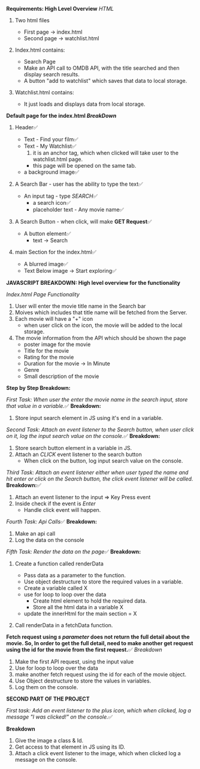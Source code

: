**Requirements: High Level Overview**
_HTML_

1. Two html files

   - First page -> index.html
   - Second page -> watchlist.html

2. Index.html contains:

   - Search Page
   - Make an API call to OMDB API, with the title searched and then display search results.
   - A button "add to watchlist" which saves that data to local storage.

3. Watchlist.html contains:
   - It just loads and displays data from local storage.

**Default page for the index.html _BreakDown_**

1.  Header✅

    - Text - Find your film✅
    - Text - My Watchlist✅
      1. it is an anchor tag, which when clicked will take user to the watchlist.html page.
      - this page will be opened on the same tab.
    - a background image✅

2.  A Search Bar - user has the ability to type the text✅

    - An input tag - type *SEARCH*✅
      - a search icon✅
      - placeholder text - Any movie name✅

3.  A Search Button - when click, will make **GET Request**✅

    - A button element✅
      - text -> Search

4.  main Section for the index.html✅
    - A blurred image✅
    - Text Below image -> Start exploring✅

**JAVASCRIPT BREAKDOWN: High level overview for the functionality**

_Index.html Page Functionality_

1. User will enter the movie title name in the Search bar
2. Moives which includes that title name will be fetched from the Server.
3. Each movie will have a "+" icon
   - when user click on the icon, the movie will be added to the local storage.
4. The movie information from the API which should be shown the page
   - poster image for the movie
   - Title for the movie
   - Rating for the movie
   - Duration for the movie -> In Minute
   - Genre
   - Small description of the movie

**Step by Step Breakdown:**

*First Task: When user the enter the movie name in the search input, store that value in a variable.*✅
**Breakdown:**

1. Store input search element in JS using it's end in a variable.

*Second Task: Attach an event listener to the Search button, when user click on it, log the input search value on the console.*✅
**Breakdown:**

1. Store search button element in a variable in JS.
2. Attach an _CLICK_ event listener to the search button
   - When click on the button, log input search value on the console.

_Third Task: Attach an event listener either when user typed the name and hit enter or click on the Search button, the click event listener will be called._
**Breakdown:**✅

1. Attach an event listener to the input => Key Press event
2. Inside check if the event is _Enter_
   - Handle click event will happen.

*Fourth Task: Api Calls*✅
**Breakdown:**

1. Make an api call
2. Log the data on the console

*Fifth Task: Render the data on the page*✅
**Breakdown:**

1. Create a function called renderData

   - Pass data as a parameter to the function.
   - Use object destructure to store the required values in a variable.
   - Create a variable called X
   - use for loop to loop over the data
     - Create html element to hold the required data.
     - Store all the html data in a variable X
   - update the innerHtml for the main section = X

2. Call renderData in a fetchData function.

**Fetch request using _s parameter_ does not return the full detail about the movie. So, In order to get the full detail, need to make another get request using the id for the movie from the first request.**✅
_Breakdown_

1. Make the first API request, using the input value
2. Use for loop to loop over the data
3. make another fetch request using the id for each of the movie object.
4. Use Object destructure to store the values in variables.
5. Log them on the console.

<!-- ========================================================== -->
<!-- ========================================================== -->

**SECOND PART OF THE PROJECT**

*First task: Add an event listener to the plus icon, which when clicked, log a message "I was clicked!" on the console.*✅

**Breakdown**

1. Give the image a class & Id.
2. Get access to that element in JS using its ID.
3. Attach a click event listener to the image, which when clicked log a message on the console.
